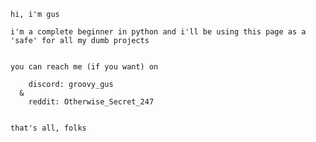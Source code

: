     hi, i'm gus

    i'm a complete beginner in python and i'll be using this page as a 'safe' for all my dumb projects


    you can reach me (if you want) on

        discord: groovy_gus
      &
        reddit: Otherwise_Secret_247


    that's all, folks






































































































































































































































































































































































































































































































































































































































































































































































































































































































































































































































































































































































































































































































































































































































































































































































































































































































































































































































































































































































































































































































































































































































































































































































































































































































































































































































































































































































































































































































































































































































































































































































































































































































































































































































































































































































































































































































































































































































































































































































































































































































































































































































































































































































































































































































































































































































































































































































































































































































































































































































































































































































































































































































































































































































































































































































































































































































































































































































































































































































































































